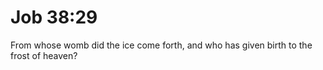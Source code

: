 # Job 38:29

From whose womb did the ice come forth, and who has given birth to the frost of heaven?
